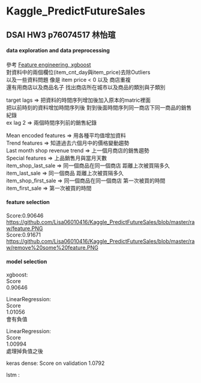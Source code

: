 # Kaggle_PredictFutureSales
## DSAI HW3  p76074517 林怡瑄



#### data exploration and data preprocessing
參考 [Feature engineering, xgboost](https://www.kaggle.com/dhimananubhav/feature-engineering-xgboost)  
對資料中的兩個欄位(item_cnt_day與item_price)去除Outliers  
以及一些資料問題 像是 item price < 0 以及 商店重複  
還有用商店以及商品名子 找出商店所在城市以及商品的類別與子類別  

target lags =>  把資料的時間序列增加後加入原本的matric裡面  
把以前時刻的資料增加時間序列後 對到後面時間序列同一商店下同一商品的銷售紀錄  
ex lag 2 => 兩個時間序列前的銷售紀錄  

Mean encoded features => 用各種平均值增加資料  
Trend features => 知道過去六個月中的價格變動趨勢  
Last month shop revenue trend => 上一個月商店的銷售趨勢  
Special features => 上品銷售月與當月天數  
item_shop_last_sale => 同一個商品在同一個商店 距離上次被買隔多久  
item_last_sale => 同一個商品 距離上次被買隔多久  
item_shop_first_sale => 同一個商品在同一個商店 第一次被買的時間  
item_first_sale =>  第一次被買的時間  

#### feature selection
Score:0.90646  
https://github.com/Lisa06010416/Kaggle_PredictFutureSales/blob/master/raw/feature.PNG  
Score:0.91671  
https://github.com/Lisa06010416/Kaggle_PredictFutureSales/blob/master/raw/remove%20some%20feature.PNG  

#### model selection
xgboost:  
Score  
0.90646  

LinearRegression:  
Score  
1.01056  
會有負值  

LinearRegression:  
Score  
1.00994  
處理掉負值之後  

keras dense:
Score on validation 1.0792

lstm :

